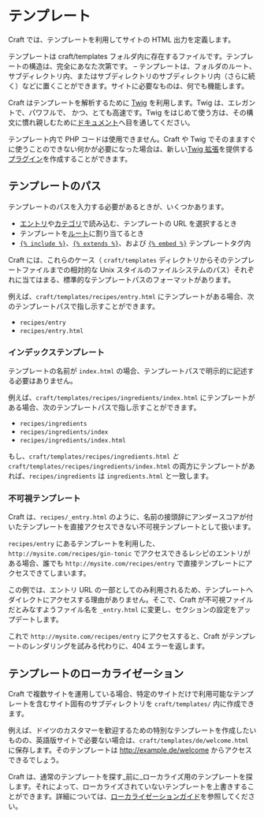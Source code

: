 テンプレート
=========

Craft では、テンプレートを利用してサイトの HTML 出力を定義します。

テンプレートは craft/templates フォルダ内に存在するファイルです。テンプレートの構造は、完全にあなた次第です。 – テンプレートは、フォルダのルート、サブディレクトリ内、またはサブディレクトリのサブディレクトリ内（さらに続く）などに置くことができます。サイトに必要なものは、何でも機能します。

Craft はテンプレートを解析するために [Twig](http://twig.sensiolabs.org/) を利用します。Twig は、エレガントで、パワフルで、 かつ、とても高速です。Twig をはじめて使う方は、その構文に慣れ親しむために[ドキュメント](twig-primer.md)へ目を通してください。

テンプレート内で PHP コードは使用できません。Craft や Twig でそのまますぐに使うことのできない何かが必要になった場合は、新しい[Twig 拡張](https://twig.symfony.com/doc/2.x/advanced.html#creating-an-extension)を提供する[プラグイン](plugin-intro.md)を作成することができます。

## テンプレートのパス

テンプレートのパスを入力する必要があるときが、いくつかあります。

* [エントリ](sections-and-entries.md)や[カテゴリ](categories.md)で読み込む、テンプレートの URL を選択するとき
* テンプレートを[ルート](routing.md#dynamic-routes)に割り当てるとき
* [`{% include %}`](http://twig.sensiolabs.org/doc/tags/include.html)、[`{% extends %}`](http://twig.sensiolabs.org/doc/tags/extends.html)、および [`{% embed %}`](http://twig.sensiolabs.org/doc/tags/embed.html) テンプレートタグ内

Craft には、これらのケース（ `craft/templates` ディレクトリからそのテンプレートファイルまでの相対的な Unix スタイルのファイルシステムのパス）それぞれに当てはまる、標準的なテンプレートパスのフォーマットがあります。

例えば、`craft/templates/recipes/entry.html` にテンプレートがある場合、次のテンプレートパスで指し示すことができます。

* `recipes/entry`
* `recipes/entry.html`

### インデックステンプレート

テンプレートの名前が `index.html` の場合、テンプレートパスで明示的に記述する必要はありません。

例えば、`craft/templates/recipes/ingredients/index.html` にテンプレートがある場合、次のテンプレートパスで指し示すことができます。

* `recipes/ingredients`
* `recipes/ingredients/index`
* `recipes/ingredients/index.html`

もし、`craft/templates/recipes/ingredients.html` *と* `craft/templates/recipes/ingredients/index.html` の両方にテンプレートがあれば、`recipes/ingredients` は `ingredients.html` と一致します。

### 不可視テンプレート

Craft は、`recipes/_entry.html` のように、名前の接頭辞にアンダースコアが付いたテンプレートを直接アクセスできない不可視テンプレートとして扱います。

`recipes/entry` にあるテンプレートを利用した、`http://mysite.com/recipes/gin-tonic` でアクセスできるレシピのエントリがある場合、誰でも `http://mysite.com/recipes/entry` で直接テンプレートにアクセスできてしまいます。

この例では、エントリ URL の一部としてのみ利用されるため、テンプレートへダイレクトにアクセスする理由がありません。そこで、Craft が不可視ファイルだとみなすようファイル名を `_entry.html` に変更し、セクションの設定をアップデートします。

これで `http://mysite.com/recipes/entry` にアクセスすると、Craft がテンプレートのレンダリングを試みる代わりに、404 エラーを返します。

## テンプレートのローカライゼーション

Craft で複数サイトを運用している場合、特定のサイトだけで利用可能なテンプレートを含むサイト固有のサブディレクトリを `craft/templates/` 内に作成できます。

例えば、ドイツのカスタマーを歓迎するための特別なテンプレートを作成したいものの、英語版サイトで必要ない場合は、`craft/templates/de/welcome.html` に保存します。そのテンプレートは http://example.de/welcome からアクセスできるでしょう。

Craft は、通常のテンプレートを探す_前に_ローカライズ用のテンプレートを探します。それによって、ローカライズされていないテンプレートを上書きすることができます。詳細については、[ローカライゼーションガイド](sites-localization.md)を参照してください。

